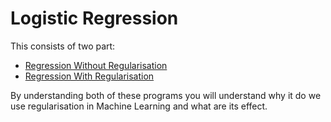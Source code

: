 # Logistic Regression

This consists of two part:  
* [Regression Without Regularisation](https://github.com/sanket1012/Coursera-Machine-Learning/tree/master/Excercise%202-%20Logistic%20Regression/Without%20Regularisation)  
* [Regression With Regularisation](https://github.com/sanket1012/Coursera-Machine-Learning/tree/master/Excercise%202-%20Logistic%20Regression/With%20Regularisation)

By understanding both of these programs you will understand why it do we use regularisation in Machine Learning and what are its effect.
